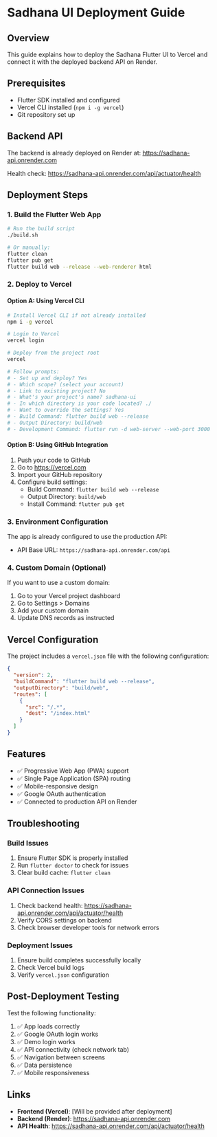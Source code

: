 # Sadhana UI Deployment Guide

## Overview
This guide explains how to deploy the Sadhana Flutter UI to Vercel and connect it with the deployed backend API on Render.

## Prerequisites
- Flutter SDK installed and configured
- Vercel CLI installed (`npm i -g vercel`)
- Git repository set up

## Backend API
The backend is already deployed on Render at: https://sadhana-api.onrender.com

Health check: https://sadhana-api.onrender.com/api/actuator/health

## Deployment Steps

### 1. Build the Flutter Web App
```bash
# Run the build script
./build.sh

# Or manually:
flutter clean
flutter pub get
flutter build web --release --web-renderer html
```

### 2. Deploy to Vercel

#### Option A: Using Vercel CLI
```bash
# Install Vercel CLI if not already installed
npm i -g vercel

# Login to Vercel
vercel login

# Deploy from the project root
vercel

# Follow prompts:
# - Set up and deploy? Yes
# - Which scope? (select your account)
# - Link to existing project? No
# - What's your project's name? sadhana-ui
# - In which directory is your code located? ./
# - Want to override the settings? Yes
# - Build Command: flutter build web --release
# - Output Directory: build/web
# - Development Command: flutter run -d web-server --web-port 3000
```

#### Option B: Using GitHub Integration
1. Push your code to GitHub
2. Go to https://vercel.com
3. Import your GitHub repository
4. Configure build settings:
   - Build Command: `flutter build web --release`
   - Output Directory: `build/web`
   - Install Command: `flutter pub get`

### 3. Environment Configuration

The app is already configured to use the production API:
- API Base URL: `https://sadhana-api.onrender.com/api`

### 4. Custom Domain (Optional)
If you want to use a custom domain:
1. Go to your Vercel project dashboard
2. Go to Settings > Domains
3. Add your custom domain
4. Update DNS records as instructed

## Vercel Configuration

The project includes a `vercel.json` file with the following configuration:
```json
{
  "version": 2,
  "buildCommand": "flutter build web --release",
  "outputDirectory": "build/web",
  "routes": [
    {
      "src": "/.*",
      "dest": "/index.html"
    }
  ]
}
```

## Features
- ✅ Progressive Web App (PWA) support
- ✅ Single Page Application (SPA) routing
- ✅ Mobile-responsive design
- ✅ Google OAuth authentication
- ✅ Connected to production API on Render

## Troubleshooting

### Build Issues
1. Ensure Flutter SDK is properly installed
2. Run `flutter doctor` to check for issues
3. Clear build cache: `flutter clean`

### API Connection Issues
1. Check backend health: https://sadhana-api.onrender.com/api/actuator/health
2. Verify CORS settings on backend
3. Check browser developer tools for network errors

### Deployment Issues
1. Ensure build completes successfully locally
2. Check Vercel build logs
3. Verify `vercel.json` configuration

## Post-Deployment Testing

Test the following functionality:
1. ✅ App loads correctly
2. ✅ Google OAuth login works
3. ✅ Demo login works
4. ✅ API connectivity (check network tab)
5. ✅ Navigation between screens
6. ✅ Data persistence
7. ✅ Mobile responsiveness

## Links
- **Frontend (Vercel)**: [Will be provided after deployment]
- **Backend (Render)**: https://sadhana-api.onrender.com
- **API Health**: https://sadhana-api.onrender.com/api/actuator/health
